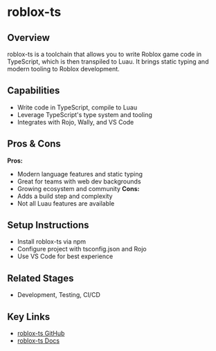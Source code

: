# roblox-ts

## Overview
roblox-ts is a toolchain that allows you to write Roblox game code in TypeScript, which is then transpiled to Luau. It brings static typing and modern tooling to Roblox development.

## Capabilities
- Write code in TypeScript, compile to Luau
- Leverage TypeScript's type system and tooling
- Integrates with Rojo, Wally, and VS Code

## Pros & Cons
**Pros:**
- Modern language features and static typing
- Great for teams with web dev backgrounds
- Growing ecosystem and community
**Cons:**
- Adds a build step and complexity
- Not all Luau features are available

## Setup Instructions
- Install roblox-ts via npm
- Configure project with tsconfig.json and Rojo
- Use VS Code for best experience

## Related Stages
- Development, Testing, CI/CD

## Key Links
- [roblox-ts GitHub](https://github.com/roblox-ts/roblox-ts)
- [roblox-ts Docs](https://roblox-ts.com/) 
